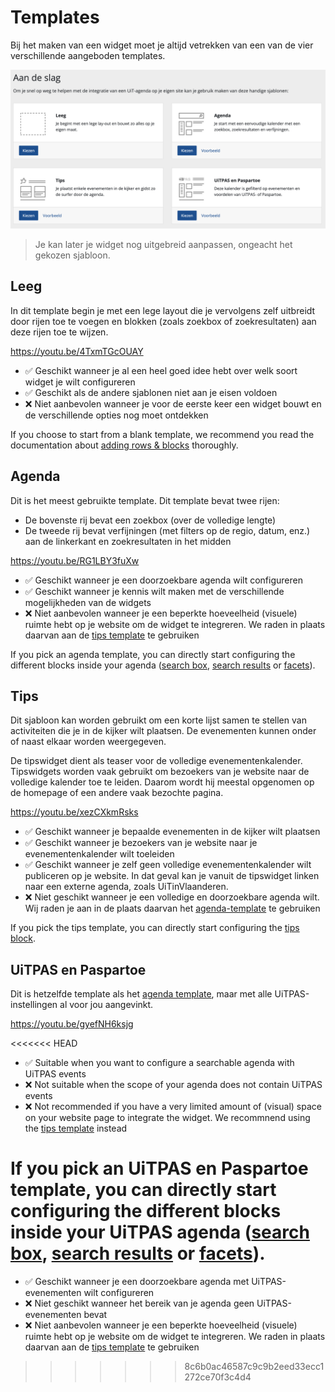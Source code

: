 # Templates

Bij het maken van een widget moet je altijd vetrekken van een van de vier verschillende aangeboden templates.

![templates](.././assets/images/templates.png)

> Je kan later je widget nog uitgebreid aanpassen, ongeacht het gekozen sjabloon.

## Leeg

In dit template begin je met een lege layout die je vervolgens zelf uitbreidt door rijen toe te voegen en blokken (zoals zoekbox of zoekresultaten) aan deze rijen toe te wijzen.

<https://youtu.be/4TxmTGcOUAY>

* ✅ Geschikt wanneer je al een heel goed idee hebt over welk soort widget je wilt configureren
* ✅ Geschikt als de andere sjablonen niet aan je eisen voldoen
* ❌ Niet aanbevolen wanneer je voor de eerste keer een widget bouwt en de verschillende opties nog moet ontdekken

If you choose to start from a blank template, we recommend you read the documentation about [adding rows & blocks](./rows-and-blocks.md) thoroughly.

## Agenda

Dit is het meest gebruikte template. Dit template bevat twee rijen:

* De bovenste rij bevat een zoekbox (over de volledige lengte)
* De tweede rij bevat verfijningen (met filters op de regio, datum, enz.) aan de linkerkant en zoekresultaten in het midden

<https://youtu.be/RG1LBY3fuXw>

* ✅ Geschikt wanneer je een doorzoekbare agenda wilt configureren
* ✅ Geschikt wanneer je kennis wilt maken met de verschillende mogelijkheden van de widgets
* ❌ Niet aanbevolen wanneer je een beperkte hoeveelheid (visuele) ruimte hebt op je website om de widget te integreren. We raden in plaats daarvan aan de [tips template](#Tips) te gebruiken

If you pick an agenda template, you can directly start configuring the different blocks inside your agenda ([search box](./configuration/search-box.md), [search results](./configuration/search-results.md) or [facets](./configuration/search-box.md)).

## Tips

Dit sjabloon kan worden gebruikt om een korte lijst samen te stellen van activiteiten die je in de kijker wilt plaatsen. De evenementen kunnen onder of naast elkaar worden weergegeven.

De tipswidget dient als teaser voor de volledige evenementenkalender. Tipswidgets worden vaak gebruikt om bezoekers van je website naar de volledige kalender toe te leiden. Daarom wordt hij meestal opgenomen op de homepage of een andere vaak bezochte pagina.

<https://youtu.be/xezCXkmRsks>

* ✅ Geschikt wanneer je bepaalde evenementen in de kijker wilt plaatsen
* ✅ Geschikt wanneer je bezoekers van je website naar je evenementenkalender wilt toeleiden
* ✅ Geschikt wanneer je zelf geen volledige evenementenkalender wilt publiceren op je website. In dat geval kan je vanuit de tipswidget linken naar een externe agenda, zoals UiTinVlaanderen.
* ❌ Niet geschikt wanneer je een volledige en doorzoekbare agenda wilt. Wij raden je aan in de plaats daarvan het [agenda-template](#Agenda) te gebruiken

If you pick the tips template, you can directly start configuring the [tips block](./configuration/tips.md).

## UiTPAS en Paspartoe

Dit is hetzelfde template als het [agenda template](#Agenda), maar met alle UiTPAS-instellingen al voor jou aangevinkt.

<https://youtu.be/gyefNH6ksjg>

<<<<<<< HEAD
* ✅ Suitable when you want to configure a searchable agenda with UiTPAS events
* ❌ Not suitable when the scope of your agenda does not contain UiTPAS events
* ❌ Not recommended if you have a very limited amount of (visual) space on your website page to integrate the widget. We recommnend using the [tips template](#tips) instead

If you pick an UiTPAS en Paspartoe template, you can directly start configuring the different blocks inside your UiTPAS agenda ([search box](./configuration/search-box.md), [search results](./configuration/search-results.md) or [facets](./configuration/search-box.md)).
=======
* ✅ Geschikt wanneer je een doorzoekbare agenda met UiTPAS-evenementen wilt configureren
* ❌ Niet geschikt wanneer het bereik van je agenda geen UiTPAS-evenementen bevat
* ❌ Niet aanbevolen wanneer je een beperkte hoeveelheid (visuele) ruimte hebt op je website om de widget te integreren. We raden in plaats daarvan aan de [tips template](#Tips) te gebruiken
>>>>>>> 8c6b0ac46587c9c9b2eed33ecc1272ce70f3c4d4

